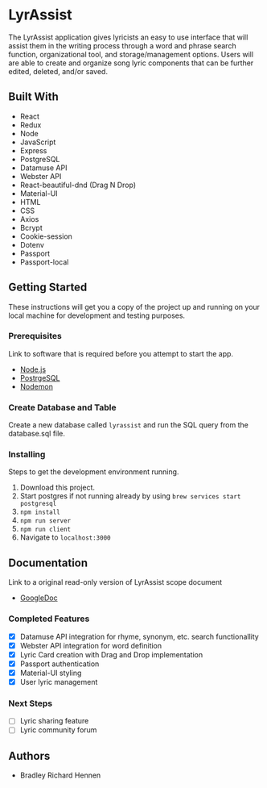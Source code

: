 # LyrAssist

The LyrAssist application gives lyricists an easy to use interface that will assist them in the writing process through a word and phrase search function, organizational tool, and storage/management options. Users will are able to create and organize song lyric components that can be further edited, deleted, and/or saved.

## Built With

- React
- Redux
- Node
- JavaScript
- Express
- PostgreSQL
- Datamuse API
- Webster API
- React-beautiful-dnd (Drag N Drop)
- Material-UI
- HTML
- CSS
- Axios
- Bcrypt
- Cookie-session
- Dotenv
- Passport
- Passport-local

## Getting Started

These instructions will get you a copy of the project up and running on your local machine for development and testing purposes.

### Prerequisites

Link to software that is required before you attempt to start the app.

- [Node.js](https://nodejs.org/en/)
- [PostrgeSQL](https://www.postgresql.org/)
- [Nodemon](https://nodemon.io/)

### Create Database and Table

Create a new database called `lyrassist` and run the SQL query from the database.sql file. 

### Installing

Steps to get the development environment running.

1. Download this project.
2. Start postgres if not running already by using `brew services start postgresql`
3. `npm install`
4. `npm run server`
5. `npm run client`
6. Navigate to `localhost:3000`

## Documentation

Link to a original read-only version of LyrAssist scope document
- [GoogleDoc](https://docs.google.com/document/d/1hxuTf0QiDr_fvdQYfavbaTfPGLlovFB7Khf7eMD53co)

### Completed Features

- [x] Datamuse API integration for rhyme, synonym, etc. search functionallity
- [x] Webster API integration for word definition
- [x] Lyric Card creation with Drag and Drop implementation
- [x] Passport authentication
- [x] Material-UI styling
- [x] User lyric management

### Next Steps

- [ ] Lyric sharing feature
- [ ] Lyric community forum

## Authors

* Bradley Richard Hennen
